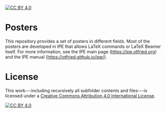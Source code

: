 [![CC BY 4.0][cc-by-shield]][cc-by]

# Posters
This repository provides a set of posters in different fields. Most of 
the posters are developed in IPE that allows LaTeX commands or LaTeX Beamer itself. 
For more information, see the IPE main page (https://ipe.otfried.org) and the IPE manual 
(https://otfried.github.io/ipe/). 

# License

This work---including recursively all subfolder contents and files---is licensed under a
[Creative Commons Attribution 4.0 International License][cc-by].

[![CC BY 4.0][cc-by-image]][cc-by]

[cc-by]: http://creativecommons.org/licenses/by/4.0/
[cc-by-image]: https://i.creativecommons.org/l/by/4.0/88x31.png
[cc-by-shield]: https://img.shields.io/badge/License-CC%20BY%204.0-lightgrey.svg
